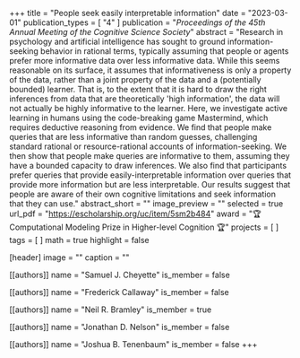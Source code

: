 +++
title = "People seek easily interpretable information"
date = "2023-03-01"
publication_types = [ "4" ]
publication = "_Proceedings of the 45th Annual Meeting of the Cognitive Science Society_"
abstract = "Research in psychology and artificial intelligence has sought to ground information-seeking behavior in rational terms, typically assuming that people or agents prefer more informative data over less informative data. While this seems reasonable on its surface, it assumes that informativeness is only a property of the data, rather than a joint property of the data and a (potentially bounded) learner. That is, to the extent that it is hard to draw the right inferences from data that are theoretically 'high information', the data will not actually be highly informative to the learner. Here, we investigate active learning in humans using the code-breaking game Mastermind, which requires deductive reasoning from evidence. We find that people make queries that are less informative than random guesses, challenging standard rational or resource-rational accounts of information-seeking. We then show that people make queries are informative to them, assuming they have a bounded capacity to draw inferences. We also find that participants prefer queries that provide easily-interpretable information over queries that provide more information but are less interpretable. Our results suggest that people are aware of their own cognitive limitations and seek information that they can use."
abstract_short = ""
image_preview = ""
selected = true
url_pdf = "https://escholarship.org/uc/item/5sm2b484"
award = "🏆 Computational Modeling Prize in Higher-level Cognition 🏆"
projects = [ ]
tags = [ ]
math = true
highlight = false

[header]
image = ""
caption = ""

[[authors]]
name = "Samuel J. Cheyette"
is_member = false

[[authors]]
name = "Frederick Callaway"
is_member = false

[[authors]]
name = "Neil R. Bramley"
is_member = true

[[authors]]
name = "Jonathan D. Nelson"
is_member = false

[[authors]]
name = "Joshua B. Tenenbaum"
is_member = false
+++

